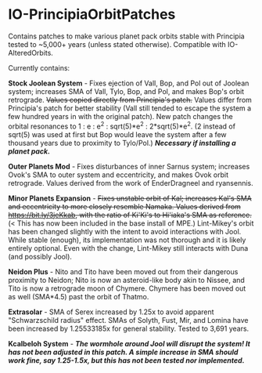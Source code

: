 # IO-PrincipiaOrbitPatches
Contains patches to make various planet pack orbits stable with Principia tested to ~5,000+ years (unless stated otherwise).
Compatible with IO-AlteredOrbits.

Currently contains:

  **Stock Joolean System** - Fixes ejection of Vall, Bop, and Pol out of Joolean system; increases SMA of Vall, Tylo, Bop, and Pol, and makes Bop's orbit retrograde. ~~Values copied directly from Principia's patch.~~ 
  Values differ from Principia's patch for better stability (Vall still tended to escape the system a few hundred years in with the original patch). New patch changes the orbital resonances to 1 : e : e<sup>2</sup> : sqrt(5)\*e<sup>2</sup> : 2\*sqrt(5)\*e<sup>2</sup>. (2 instead of sqrt(5) was used at first but Bop would leave the system after a few thousand years due to proximity to Tylo/Pol.)
    ***Necessary if installing a planet pack.***
    
  **Outer Planets Mod** - Fixes disturbances of inner Sarnus system; increases Ovok's SMA to outer system and eccentricity, and makes Ovok orbit retrograde. Values derived from the work of EnderDragneel and ryansennis.
    
  **Minor Planets Expansion** - ~~Fixes unstable orbit of Kal; increases Kal's SMA and eccentricity to more closely resemble Namaka. Values derived from https://bit.ly/3jeKkab, with the ratio of Ki'Ki's to Hi'iaka's SMA as reference.~~ (< This has now been included in the base install of MPE.) 
  Lint-Mikey's orbit has been changed slightly with the intent to avoid interactions with Jool. While stable (enough), its implementation was not thorough and it is likely entirely optional. Even with the change, Lint-Mikey still interacts with Duna (and possibly Jool).

  **Neidon Plus** - Nito and Tito have been moved out from their dangerous proximity to Neidon; Nito is now an asteroid-like body akin to Nissee, and Tito is now a retrograde moon of Chymere. Chymere has been moved out as well (SMA\*4.5) past the orbit of Thatmo.
  
  **Extrasolar** - SMA of Serex increased by 1.25x to avoid apparent "Schwarzschild radius" effect. SMAs of Solyth, Fust, Mir, and Lomina have been increased by 1.25533185x for general stability. Tested to 3,691 years.
  
  **Kcalbeloh System** - ***The wormhole around Jool will disrupt the system! It has not been adjusted in this patch. A simple increase in SMA should work fine, say 1.25-1.5x, but this has not been tested nor implemented.***
